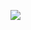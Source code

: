 <a href="https://hits.seeyoufarm.com"><img src="https://hits.seeyoufarm.com/api/count/incr/badge.svg?url=https%3A%2F%2Fgithub.com%2F862yuna&count_bg=%2379C83D&title_bg=%23555555&icon=&icon_color=%23E7E7E7&title=hits&edge_flat=false"/></a>
